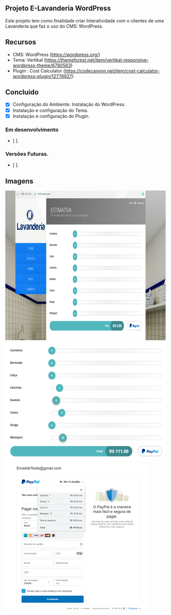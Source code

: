 ## Projeto E-Lavanderia WordPress
Este projeto tem como finalidade criar Interatividade com o clientes de uma Lavanderia que faz o uso do CMS: WordPress.

## Recursos
 * CMS: WordPress (https://wordpress.org/)
 * Tema: Vertikal (https://themeforest.net/item/vertikal-responsive-wordpress-theme/6780563)
 * Plugin : Cost Calculator (https://codecanyon.net/item/cost-calculator-wordpress-plugin/12778927)

## Concluído
 * [x] Configuração do Ambiente. Instalação do WordPress.
 * [x] Instalação e configuração do Tema.
 * [x] Instalação e configuração do Plugin.

 ### Em desenvolvimento
 * [ ].
	
 ### Versões Futuras.
 * [ ].
 
 ## Imagens
 <img width="953" height="468.5" src="https://raw.githubusercontent.com/Lowerman/E-Lavanderia-WP/master/src/imagens/1.PNG">
 <img width="555" height="377" src="https://raw.githubusercontent.com/Lowerman/E-Lavanderia-WP/master/src/imagens/2.PNG">
 <img width="444.5" height="464" src="https://raw.githubusercontent.com/Lowerman/E-Lavanderia-WP/master/src/imagens/3.PNG">
